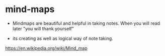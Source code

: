 # mind-maps
* Mindmaps are beautiful and helpful in taking notes. When you will read later "you will thank yourself"

* its creating as well as logical way of note taking.

https://en.wikipedia.org/wiki/Mind_map
